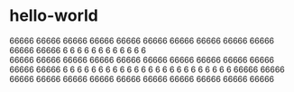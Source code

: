 # hello-world
66666 66666 66666 66666 66666 66666 66666 66666 66666 66666 66666 66666
6     6     6     6     6     6     6     6     6     6     6     6    
66666 66666 66666 66666 66666 66666 66666 66666 66666 66666 66666 66666
6   6 6   6 6   6 6   6 6   6 6   6 6   6 6   6 6   6 6   6 6   6 6   6
66666 66666 66666 66666 66666 66666 66666 66666 66666 66666 66666 66666 
